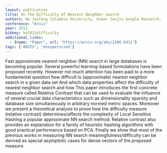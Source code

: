 ```yaml
---
layout: publication
title: On The Difficulty Of Nearest Neighbor Search
authors: He Junfeng Columbia University, Kumar Sanjiv Google Research, Chang Shih-fu Columbia University
conference: "Arxiv"
year: 2012
bibkey: he2012difficulty
additional_links:
  - {name: "Paper", url: "https://arxiv.org/abs/1206.6411"}
tags: ['ARXIV', 'Unsupervised']
---
```

Fast approximate nearest neighbor (NN) search in large databases is becoming popular. Several powerful learning-based formulations have been proposed recently. However not much attention has been paid to a more fundamental question how difficult is (approximate) nearest neighbor search in a given data set And which data properties affect the difficulty of nearest neighbor search and how This paper introduces the first concrete measure called Relative Contrast that can be used to evaluate the influence of several crucial data characteristics such as dimensionality sparsity and database size simultaneously in arbitrary normed metric spaces. Moreover we present a theoretical analysis to prove how the difficulty measure (relative contrast) determines/affects the complexity of Local Sensitive Hashing a popular approximate NN search method. Relative contrast also provides an explanation for a family of heuristic hashing algorithms with good practical performance based on PCA. Finally we show that most of the previous works in measuring NN search meaningfulness/difficulty can be derived as special asymptotic cases for dense vectors of the proposed measure.
